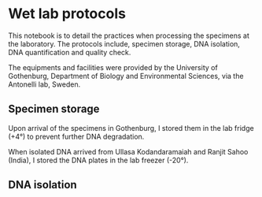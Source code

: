 # Wet lab protocols
This notebook is to detail the practices when processing the specimens at the laboratory. The protocols include, specimen storage, DNA isolation, DNA quantification and quality check.

The equipments and facilities were provided by the University of Gothenburg, Department of Biology and Environmental Sciences, via the Antonelli lab, Sweden.

## Specimen storage
Upon arrival of the specimens in Gothenburg, I stored them in the lab fridge (+4&deg;) to prevent further DNA degradation.

When isolated DNA arrived from Ullasa Kodandaramaiah and Ranjit Sahoo (India), I stored the DNA plates in the lab freezer (-20&deg;).

## DNA isolation
